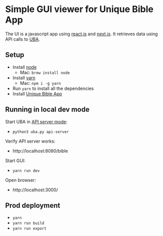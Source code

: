 # Simple GUI viewer for Unique Bible App

The UI is a javascript app using [react.js](https://reactjs.org/) and [next.js](https://nextjs.org/).  It retrieves data using API calls to [UBA](https://github.com/eliranwong/UniqueBible). 

## Setup

* Install [node](https://nodejs.dev/en/download/)
   * Mac: `brew install node`
* Install [yarn](https://www.npmjs.com/package/yarn)
   * Mac: `npm i -g yarn`
* Run `yarn` to install all the dependencies
* Install [Unique Bible App]([UBA](https://github.com/eliranwong/UniqueBible))

## Running in local dev mode

Start UBA in [API server mode](https://github.com/eliranwong/UniqueBible/wiki/Running-in-API-server-mode):
* `python3 uba.py api-server`

Verify API server works:
* http://localhost:8080/bible

Start GUI:
* `yarn run dev`

Open browser:
* http://localhost:3000/

## Prod deployment

* `yarn`
* `yarn run build`
* `yarn run export`

